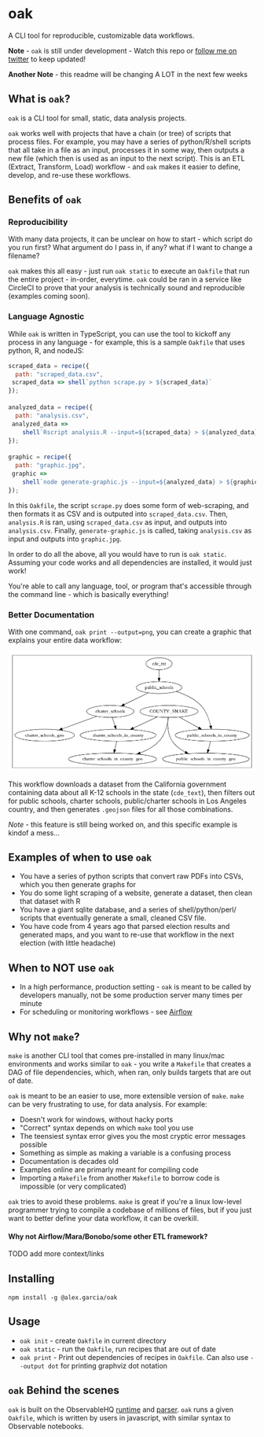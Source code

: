 # oak

A CLI tool for reproducible, customizable data workflows.

**Note** - `oak` is still under development - Watch this repo or [follow me on twitter](https://twitter.com/agarcia_me) to keep updated!

**Another Note** - this readme will be changing A LOT in the next few weeks

## What is `oak`?

`oak` is a CLI tool for small, static, data analysis projects.

`oak` works well with projects that have a chain (or tree) of scripts that process files. For example, you may have a series of python/R/shell scripts that all take in a file as an input, processes it in some way, then outputs a new file (which then is used as an input to the next script). This is an ETL (Extract, Transform, Load) workflow - and `oak` makes it easier to define, develop, and re-use these workflows.

## Benefits of `oak`

### Reproducibility

With many data projects, it can be unclear on how to start - which script do you run first? What argument do I pass in, if any? what if I want to change a filename?

`oak` makes this all easy - just run `oak static` to execute an `Oakfile` that run the entire project - in-order, everytime. `oak` could be ran in a service like CircleCI to prove that your analysis is technically sound and reproducible (examples coming soon).

### Language Agnostic

While `oak` is written in TypeScript, you can use the tool to kickoff any process in any language - for example, this is a sample `Oakfile` that uses python, R, and nodeJS:

```javascript
scraped_data = recipe({
  path: "scraped_data.csv",
 scraped_data => shell`python scrape.py > ${scraped_data}`
});

analyzed_data = recipe({
  path: "analysis.csv",
 analyzed_data =>
    shell`Rscript analysis.R --input=${scraped_data} > ${analyzed_data}`
});

graphic = recipe({
  path: "graphic.jpg",
 graphic =>
    shell`node generate-graphic.js --input=${analyzed_data} > ${graphic}`
});
```

In this `Oakfile`, the script `scrape.py` does some form of web-scraping, and then formats it as CSV and is outputed into `scraped_data.csv`. Then, `analysis.R` is ran, using `scraped_data.csv` as input, and outputs into `analysis.csv`. Finally, `generate-graphic.js` is called, taking `analysis.csv` as input and outputs into `graphic.jpg`.

In order to do all the above, all you would have to run is `oak static`. Assuming your code works and all dependencies are installed, it would just work!

You're able to call any language, tool, or program that's accessible through the command line - which is basically everything!

### Better Documentation

With one command, `oak print --output=png`, you can create a graphic that explains your entire data workflow:

![](./assets/example.png)

This workflow downloads a dataset from the California government containing data about all K-12 schools in the state (`cde_text`), then filters out for public schools, charter schools, public/charter schools in Los Angeles country, and then generates `.geojson` files for all those combinations.

_Note_ - this feature is still being worked on, and this specific example is kindof a mess...

## Examples of when to use `oak`

- You have a series of python scripts that convert raw PDFs into CSVs, which you then generate graphs for
- You do some light scraping of a website, generate a dataset, then clean that dataset with R
- You have a giant sqlite database, and a series of shell/python/perl/ scripts that eventually generate a small, cleaned CSV file.
- You have code from 4 years ago that parsed election results and generated maps, and you want to re-use that workflow in the next election (with little headache)

## When to NOT use `oak`

- In a high performance, production setting - `oak` is meant to be called by developers manually, not be some production server many times per minute
- For scheduling or monitoring workflows - see [Airflow](https://airflow.apache.org/index.html)

## Why not `make`?

`make` is another CLI tool that comes pre-installed in many linux/mac environments and works similar to `oak` - you write a `Makefile` that creates a DAG of file dependencies, which, when ran, only builds targets that are out of date.

`oak` is meant to be an easier to use, more extensible version of `make`. `make` can be very frustrating to use, for data analysis. For example:

- Doesn't work for windows, without hacky ports
- "Correct" syntax depends on which `make` tool you use
- The teensiest syntax error gives you the most cryptic error messages possible
- Something as simple as making a variable is a confusing process
- Documentation is decades old
- Examples online are primarly meant for compiling code
- Importing a `Makefile` from another `Makefile` to borrow code is impossible (or very complicated)

`oak` tries to avoid these problems. `make` is great if you're a linux low-level programmer trying to compile a codebase of millions of files, but if you just want to better define your data workflow, it can be overkill.

#### Why not Airflow/Mara/Bonobo/some other ETL framework?

TODO add more context/links

## Installing

```
npm install -g @alex.garcia/oak
```

## Usage

- `oak init` - create `Oakfile` in current directory
- `oak static` - run the `Oakfile`, run recipes that are out of date
- `oak print` - Print out dependencies of recipes in `Oakfile`. Can also use `--output dot` for printing graphviz dot notation

## `oak` Behind the scenes

`oak` is built on the ObservableHQ [runtime](https://github.com/observablehq/runtime) and [parser](https://github.com/observablehq/runtime). `oak` runs a given `Oakfile`, which is written by users in javascript, with similar syntax to Observable notebooks.
